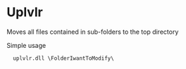# Uplvlr
Moves all files contained in sub-folders to the top directory

Simple usage
```
  uplvlr.dll \FolderIwantToModify\
```
